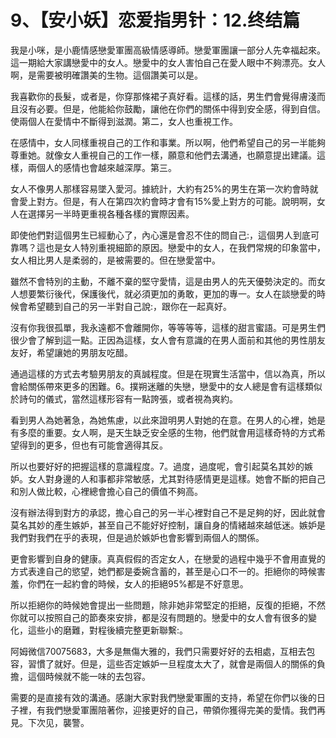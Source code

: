 # 9、【安小妖】恋爱指男针：12.终结篇

我是小咪，是小鹿情感戀愛軍團高級情感導師。戀愛軍團讓一部分人先幸福起來。這一期給大家講戀愛中的女人。戀愛中的女人害怕自己在愛人眼中不夠漂亮。女人啊，是需要被明確讚美的生物。這個讚美可以是。

我喜歡你的長髮，或者是，你穿那條裙子真好看。這樣的話，男生們會覺得膚淺而且沒有必要。但是，他能給你鼓勵，讓他在你們的關係中得到安全感，得到自信。使兩個人在愛情中不斷得到滋潤。第二，女人也重視工作。

在感情中，女人同樣重視自己的工作和事業。所以啊，他們希望自己的另一半能夠尊重她。就像女人重視自己的工作一樣，願意和他們去溝通，也願意提出建議。這樣，兩個人的感情也會越來越深厚。第三。

女人不像男人那樣容易墜入愛河。據統計，大約有25%的男生在第一次約會時就會愛上對方。但是，有人在第四次約會時才會有15%愛上對方的可能。說明啊，女人在選擇另一半時更重視各種各樣的實際因素。

即使他們對這個男生已經動心了，內心還是會忍不住的問自己:，這個男人到底可靠嗎？這也是女人特別重視細節的原因。戀愛中的女人，在我們常規的印象當中，女人相比男人是柔弱的，是被需要的。但在戀愛當中。

雖然不會特別的主動，不離不棄的堅守愛情，這是由男人的先天優勢決定的。而女人想要繁衍後代，保護後代，就必須更加的勇敢，更加的專一。女人在談戀愛的時候會希望聽到自己的另一半對自己說:，跟你在一起真好。

沒有你我很孤單，我永遠都不會離開你，等等等等，這樣的甜言蜜語。可是男生們很少會了解到這一點。正因為這樣，女人會有意識的在男人面前和其他的男性朋友友好，希望讓她的男朋友吃醋。

通過這樣的方式去考驗男朋友的真誠程度。但是在現實生活當中，信以為真，所以會給關係帶來更多的困難。6。撲朔迷離的失戀，戀愛中的女人總是會有這樣類似於詩句的儀式，當然這樣形容有一點誇張，或者視為爽約。

看到男人為她著急，為她焦慮，以此來證明男人對她的在意。在男人的心裡，她是有多麼的重要。女人啊，是天生缺乏安全感的生物，他們就會用這樣奇特的方式希望得到的更多，但也有可能會適得其反。

所以也要好好的把握這樣的意識程度。7。過度，過度呢，會引起莫名其妙的嫉妒。女人對身邊的人和事都非常敏感，尤其對待感情更是這樣。她會不斷的把自己和別人做比較，心裡總會擔心自己的價值不夠高。

沒有辦法得到對方的承認，擔心自己的另一半心裡對自己不是足夠的好，因此就會莫名其妙的產生嫉妒，甚至自己不能好好控制，讓自身的情緒越來越低迷。嫉妒是我們對我們在乎的表現，但是過於嫉妒也會影響到兩個人的關係。

更會影響到自身的健康。真真假假的否定女人，在戀愛的過程中幾乎不會用直覺的方式表達自己的慾望，她們都是委婉含蓄的，甚至是心口不一的。拒絕你的時候害羞，你們在一起約會的時候，女人的拒絕95%都是不好意思。

所以拒絕你的時候她會提出一些問題，除非她非常堅定的拒絕，反復的拒絕，不然你就可以按照自己的節奏來安排，都是沒有問題的。戀愛中的女人會有很多的變化，這些小的磨難，對程後續完整更新聯繫:。

阿姆微信70075683，大多是無傷大雅的，我們只需要好好的去相處，互相去包容，習慣了就好。但是，這些否定嫉妒一旦程度太大了，就會是兩個人的關係的負擔，這個時候就不能一味的去包容。

需要的是直接有效的溝通。感謝大家對我們戀愛軍團的支持，希望在你們以後的日子裡，有我們戀愛軍團陪著你，迎接更好的自己，帶領你獲得完美的愛情。我們再見。下次见，襲警。

